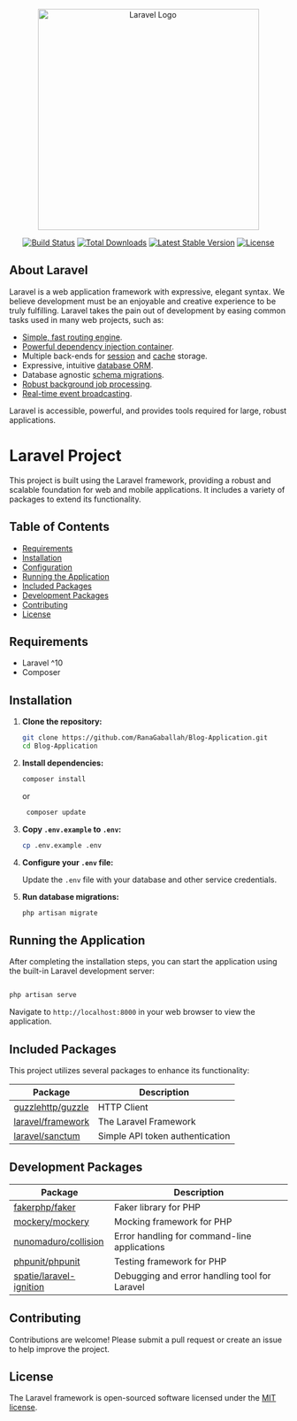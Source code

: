 <p align="center"><a href="https://laravel.com" target="_blank"><img src="https://raw.githubusercontent.com/laravel/art/master/logo-lockup/5%20SVG/2%20CMYK/1%20Full%20Color/laravel-logolockup-cmyk-red.svg" width="400" alt="Laravel Logo"></a></p>

<p align="center">
<a href="https://github.com/laravel/framework/actions"><img src="https://github.com/laravel/framework/workflows/tests/badge.svg" alt="Build Status"></a>
<a href="https://packagist.org/packages/laravel/framework"><img src="https://img.shields.io/packagist/dt/laravel/framework" alt="Total Downloads"></a>
<a href="https://packagist.org/packages/laravel/framework"><img src="https://img.shields.io/packagist/v/laravel/framework" alt="Latest Stable Version"></a>
<a href="https://packagist.org/packages/laravel/framework"><img src="https://img.shields.io/packagist/l/laravel/framework" alt="License"></a>
</p>

## About Laravel

Laravel is a web application framework with expressive, elegant syntax. We believe development must be an enjoyable and creative experience to be truly fulfilling. Laravel takes the pain out of development by easing common tasks used in many web projects, such as:

- [Simple, fast routing engine](https://laravel.com/docs/routing).
- [Powerful dependency injection container](https://laravel.com/docs/container).
- Multiple back-ends for [session](https://laravel.com/docs/session) and [cache](https://laravel.com/docs/cache) storage.
- Expressive, intuitive [database ORM](https://laravel.com/docs/eloquent).
- Database agnostic [schema migrations](https://laravel.com/docs/migrations).
- [Robust background job processing](https://laravel.com/docs/queues).
- [Real-time event broadcasting](https://laravel.com/docs/broadcasting).

Laravel is accessible, powerful, and provides tools required for large, robust applications.

# Laravel Project

This project is built using the Laravel framework, providing a robust and scalable foundation for web and mobile applications. It includes a variety of packages to extend its functionality.

## Table of Contents
- [Requirements](#requirements)
- [Installation](#installation)
- [Configuration](#configuration)
- [Running the Application](#running-the-application)
- [Included Packages](#included-packages)
- [Development Packages](#development-packages)
- [Contributing](#contributing)
- [License](#license)

## Requirements

- Laravel ^10
- Composer

## Installation

1. **Clone the repository:**
    ```sh
    git clone https://github.com/RanaGaballah/Blog-Application.git
    cd Blog-Application
    ```

2. **Install dependencies:**
    ```sh
    composer install
   
    ```
    or

   ```sh
    composer update
   
    ```

4. **Copy `.env.example` to `.env`:**
    ```sh
    cp .env.example .env
    ```


5. **Configure your `.env` file:**

    Update the `.env` file with your database and other service credentials.

6. **Run database migrations:**
    ```sh
    php artisan migrate
    ```

## Running the Application

After completing the installation steps, you can start the application using the built-in Laravel development server:

```sh

php artisan serve

```

Navigate to `http://localhost:8000` in your web browser to view the application.

## Included Packages

This project utilizes several packages to enhance its functionality:

| Package | Description |
|---------|-------------|
| [guzzlehttp/guzzle](https://github.com/guzzle/guzzle) | HTTP Client |
| [laravel/framework](https://github.com/laravel/framework) | The Laravel Framework |
| [laravel/sanctum](https://github.com/laravel/sanctum) | Simple API token authentication |

## Development Packages

| Package | Description |
|---------|-------------|
| [fakerphp/faker](https://github.com/FakerPHP/Faker) | Faker library for PHP |
| [mockery/mockery](https://github.com/mockery/mockery) | Mocking framework for PHP |
| [nunomaduro/collision](https://github.com/nunomaduro/collision) | Error handling for command-line applications |
| [phpunit/phpunit](https://github.com/sebastianbergmann/phpunit) | Testing framework for PHP |
| [spatie/laravel-ignition](https://github.com/spatie/laravel-ignition) | Debugging and error handling tool for Laravel |

## Contributing

Contributions are welcome! Please submit a pull request or create an issue to help improve the project.


## License

The Laravel framework is open-sourced software licensed under the [MIT license](https://opensource.org/licenses/MIT).














